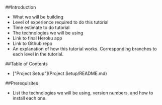 ##Introduction
* What we will be building
* Level of experience required to do this tutorial
* Time estimate to do tutorial
* The technologies we will be using
* Link to final Heroku app
* Link to Github repo
* An explanation of how this tutorial works. Corresponding branches to each level in the tutorial.

##Table of Contents

* ["Project Setup"](Project Setup/README.md)

##Prerequisites
* List the technologies we will be using, version numbers, and how to install each one.

